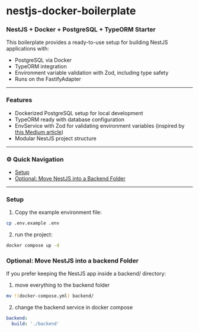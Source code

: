 # nestjs-docker-boilerplate

### NestJS + Docker + PostgreSQL + TypeORM Starter

This boilerplate provides a ready-to-use setup for building NestJS applications with:

- PostgreSQL via Docker
- TypeORM integration
- Environment variable validation with Zod, including type safety
- Runs on the FastifyAdapter
---

### Features

- Dockerized PostgreSQL setup for local development
- TypeORM ready with database configuration
- EnvService with Zod for validating environment variables (inspired by [this Medium article](https://medium.com/nestjs-ninja/creating-a-configuration-module-like-a-specialist-with-zod-inside-nestjs-c61430de896b))
- Modular NestJS project structure

---

### ⚙️ Quick Navigation

- [Setup](#setup)
- [Optional: Move NestJS into a Backend Folder](#optional-move-nestjs-into-a-backend-folder)

---

### Setup

1. Copy the example environment file:

```bash
cp .env.example .env
```

2. run the project:

```bash
docker compose up -d
```

### Optional: Move NestJS into a backend Folder

If you prefer keeping the NestJS app inside a backend/ directory:

1. move everything to the backend folder

```bash
mv !(docker-compose.yml) backend/
```

2. change the backend service in docker compose

```yml
backend:
  build: './backend'
```

